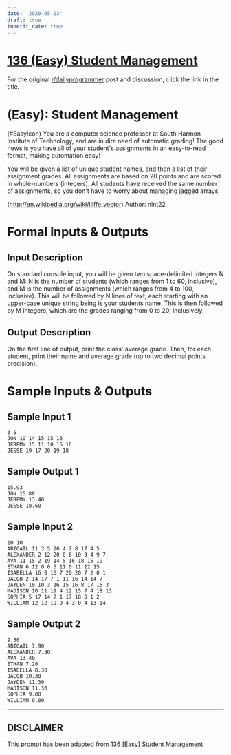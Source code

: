 ```yaml
---
date: '2020-05-03'
draft: true
inherit_date: true
---
```


# [136 (Easy) Student Management](https://www.reddit.com/r/dailyprogrammer/comments/1kphtf/081313_challenge_136_easy_student_management/)

For the original [r/dailyprogrammer](https://www.reddit.com/r/dailyprogrammer/) post and discussion, click the link in the title.

#  (Easy): Student Management
(#EasyIcon)
You are a computer science professor at South Harmon Institute of Technology, and are in dire need of automatic grading! The good news is you have all of your student's assignments in an easy-to-read format, making automation easy!

You will be given a list of unique student names, and then a list of their assignment grades. All assignments are based on 20 points and are scored in whole-numbers (integers). All students have received the same number of assignments, so you don't have to worry about managing jagged arrays.

(http://en.wikipedia.org/wiki/Iliffe_vector)
Author: nint22

# Formal Inputs & Outputs
## Input Description
On standard console input, you will be given two space-delimited integers N and M: N is the number of students (which ranges from 1 to 60, inclusive), and M is the number of assignments (which ranges from 4 to 100, inclusive). This will be followed by N lines of text, each starting with an upper-case unique string being is your students name. This is then followed by M integers, which are the grades ranging from 0 to 20, inclusively.

## Output Description
On the first line of output, print the class' average grade. Then, for each student, print their name and average grade (up to two decimal points precision).

# Sample Inputs & Outputs
## Sample Input 1

```
3 5
JON 19 14 15 15 16
JEREMY 15 11 10 15 16
JESSE 19 17 20 19 18
```
## Sample Output 1

```
15.93
JON 15.80
JEREMY 13.40
JESSE 18.60
```
## Sample Input 2

```
10 10
ABIGAIL 11 3 5 20 4 2 8 17 4 5
ALEXANDER 2 12 20 0 6 10 3 4 9 7
AVA 11 15 2 19 14 5 16 18 15 19
ETHAN 6 12 0 0 5 11 0 11 12 15
ISABELLA 16 0 10 7 20 20 7 2 0 1
JACOB 2 14 17 7 1 11 16 14 14 7
JAYDEN 10 10 3 16 15 16 8 17 15 3
MADISON 10 11 19 4 12 15 7 4 18 13
SOPHIA 5 17 14 7 1 17 18 8 1 2
WILLIAM 12 12 19 9 4 3 0 4 13 14
```
## Sample Output 2

```
9.50
ABIGAIL 7.90
ALEXANDER 7.30
AVA 13.40
ETHAN 7.20
ISABELLA 8.30
JACOB 10.30
JAYDEN 11.30
MADISON 11.30
SOPHIA 9.00
WILLIAM 9.00
```

----
## **DISCLAIMER**
This prompt has been adapted from [136 [Easy] Student Management](https://www.reddit.com/r/dailyprogrammer/comments/1kphtf/081313_challenge_136_easy_student_management/
)

